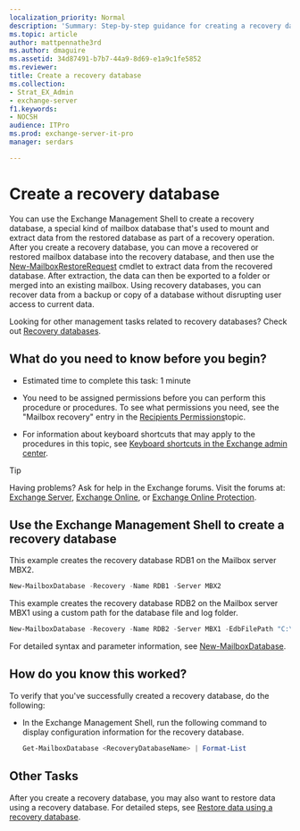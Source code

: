 ```yaml
---
localization_priority: Normal
description: 'Summary: Step-by-step guidance for creating a recovery database in Exchange Server 2016 and Exchange Server 2019.'
ms.topic: article
author: mattpennathe3rd
ms.author: dmaguire
ms.assetid: 34d87491-b7b7-44a9-8d69-e1a9c1fe5852
ms.reviewer:
title: Create a recovery database
ms.collection:
- Strat_EX_Admin
- exchange-server
f1.keywords:
- NOCSH
audience: ITPro
ms.prod: exchange-server-it-pro
manager: serdars

---
```


# Create a recovery database

You can use the Exchange Management Shell to create a recovery database, a special kind of mailbox database that's used to mount and extract data from the restored database as part of a recovery operation. After you create a recovery database, you can move a recovered or restored mailbox database into the recovery database, and then use the [New-MailboxRestoreRequest](https://docs.microsoft.com/powershell/module/exchange/new-mailboxrestorerequest) cmdlet to extract data from the recovered database. After extraction, the data can then be exported to a folder or merged into an existing mailbox. Using recovery databases, you can recover data from a backup or copy of a database without disrupting user access to current data.

Looking for other management tasks related to recovery databases? Check out [Recovery databases](recovery-databases.md).

## What do you need to know before you begin?

- Estimated time to complete this task: 1 minute

- You need to be assigned permissions before you can perform this procedure or procedures. To see what permissions you need, see the "Mailbox recovery" entry in the [Recipients Permissions](../../permissions/feature-permissions/recipient-permissions.md)topic.

- For information about keyboard shortcuts that may apply to the procedures in this topic, see [Keyboard shortcuts in the Exchange admin center](../../about-documentation/exchange-admin-center-keyboard-shortcuts.md).

> [!TIP]
> Having problems? Ask for help in the Exchange forums. Visit the forums at: [Exchange Server](https://go.microsoft.com/fwlink/p/?linkId=60612), [Exchange Online](https://go.microsoft.com/fwlink/p/?linkId=267542), or [Exchange Online Protection](https://go.microsoft.com/fwlink/p/?linkId=285351).

## Use the Exchange Management Shell to create a recovery database

This example creates the recovery database RDB1 on the Mailbox server MBX2.

```powershell
New-MailboxDatabase -Recovery -Name RDB1 -Server MBX2
```

This example creates the recovery database RDB2 on the Mailbox server MBX1 using a custom path for the database file and log folder.

```powershell
New-MailboxDatabase -Recovery -Name RDB2 -Server MBX1 -EdbFilePath "C:\Recovery\RDB2\RDB2.EDB" -LogFolderPath "C:\Recovery\RDB2"
```

For detailed syntax and parameter information, see [New-MailboxDatabase](https://docs.microsoft.com/powershell/module/exchange/new-mailboxdatabase).

## How do you know this worked?

To verify that you've successfully created a recovery database, do the following:

- In the Exchange Management Shell, run the following command to display configuration information for the recovery database.

  ```powershell
  Get-MailboxDatabase <RecoveryDatabaseName> | Format-List
  ```

## Other Tasks

After you create a recovery database, you may also want to restore data using a recovery database. For detailed steps, see [Restore data using a recovery database](restore-data-using-recovery-dbs.md).
